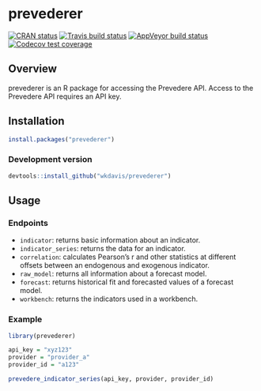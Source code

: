 
<!-- README.md is generated from README.Rmd. Please edit that file -->

# prevederer

<!-- badges: start -->

[![CRAN
status](https://www.r-pkg.org/badges/version/prevederer)](https://cran.r-project.org/package=prevederer)
[![Travis build
status](https://travis-ci.org/wkdavis/prevederer.svg?branch=master)](https://travis-ci.org/wkdavis/prevederer)
[![AppVeyor build
status](https://ci.appveyor.com/api/projects/status/github/wkdavis/prevederer?branch=master&svg=true)](https://ci.appveyor.com/project/wkdavis/prevederer)
[![Codecov test
coverage](https://codecov.io/gh/wkdavis/prevederer/branch/master/graph/badge.svg)](https://codecov.io/gh/wkdavis/prevederer?branch=master)
<!-- badges: end -->

## Overview

prevederer is an R package for accessing the Prevedere API. Access to
the Prevedere API requires an API key.

## Installation

``` r
install.packages("prevederer")
```

### Development version

``` r
devtools::install_github("wkdavis/prevederer") 
```

## Usage

### Endpoints

  - `indicator`: returns basic information about an indicator.
  - `indicator_series`: returns the data for an indicator.
  - `correlation`: calculates Pearson’s r and other statistics at
    different offsets between an endogenous and exogenous indicator.
  - `raw_model`: returns all information about a forecast model.
  - `forecast`: returns historical fit and forecasted values of a
    forecast model.
  - `workbench`: returns the indicators used in a workbench.

### Example

``` r
library(prevederer)

api_key = "xyz123"
provider = "provider_a"
provider_id = "a123"

prevedere_indicator_series(api_key, provider, provider_id)
```
